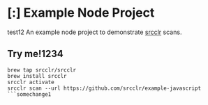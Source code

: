 # [:] Example Node Project
test12
An example node project to demonstrate [srcclr](https://www.srcclr.com) scans.

## Try me!1234

```
brew tap srcclr/srcclr
brew install srcclr
srcclr activate
srcclr scan --url https://github.com/srcclr/example-javascript
```somechange1

